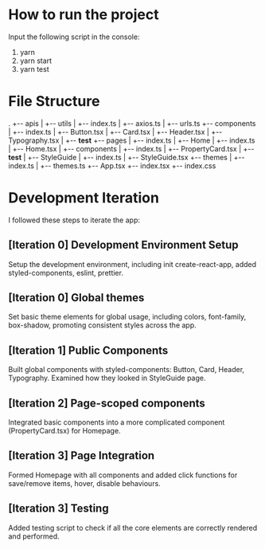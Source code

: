 # How to run the project

Input the following script in the console:

1. yarn
2. yarn start
3. yarn test

# File Structure

.
+-- apis
|   +-- utils
|       +-- index.ts
|       +-- axios.ts
|       +-- urls.ts
+-- components
|   +-- index.ts
|   +-- Button.tsx
|   +-- Card.tsx
|   +-- Header.tsx
|   +-- Typography.tsx
|   +-- __test__
+-- pages
|   +-- index.ts
|   +-- Home
|       +-- index.ts
|       +-- Home.tsx
|       +-- components
|           +-- index.ts
|           +-- PropertyCard.tsx
|       +-- __test__
|   +-- StyleGuide
|       +-- index.ts
|       +-- StyleGuide.tsx
+-- themes
|   +-- index.ts
|   +-- themes.ts
+-- App.tsx
+-- index.tsx
+-- index.css

# Development Iteration

I followed these steps to iterate the app:

## [Iteration 0] Development Environment Setup
Setup the development environment, including init create-react-app, added styled-components, eslint, prettier.

## [Iteration 0] Global themes

Set basic theme elements for global usage, including colors, font-family, box-shadow, promoting consistent styles across the app.

## [Iteration 1] Public Components

Built global components with styled-components: Button, Card, Header, Typography. Examined how they looked in StyleGuide page.

## [Iteration 2] Page-scoped components

Integrated basic components into a more complicated component (PropertyCard.tsx) for Homepage.

## [Iteration 3] Page Integration
Formed Homepage with all components and added click functions for save/remove items, hover, disable behaviours.

## [Iteration 3] Testing

Added testing script to check if all the core elements are correctly rendered and performed.